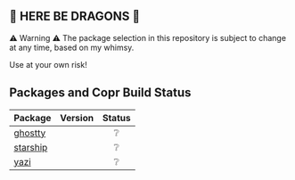 ## 🐉 HERE BE DRAGONS 🐉

⚠️ Warning ⚠️
The package selection in this repository is subject to change at any time, based on my whimsy.

Use at your own risk!

## Packages and Copr Build Status

| Package   | Version   | Status |
|-----------|-----------|:------:|
| [ghostty](https://copr.fedorainfracloud.org/coprs/nclundell/fedora-extras/package/ghostty/) |  | <div align="center">❔</div> |
| [starship](https://copr.fedorainfracloud.org/coprs/nclundell/fedora-extras/package/starship/) |  | <div align="center">❔</div> |
| [yazi](https://copr.fedorainfracloud.org/coprs/nclundell/fedora-extras/package/yazi/) |  | <div align="center">❔</div> |

